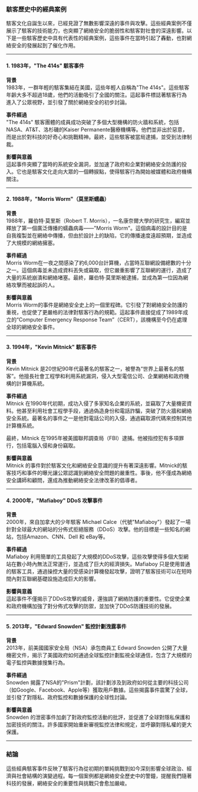 ### **駭客歷史中的經典案例**

駭客文化自誕生以來，已經見證了無數影響深遠的事件與攻擊。這些經典案例不僅展示了駭客的技術能力，也突顯了網絡安全的脆弱性和駭客對社會的深遠影響。以下是一些駭客歷史中具有代表性的經典案例，這些事件在當時引起了轟動，也對網絡安全的發展起到了催化作用。

---

#### **1. 1983年，"The 414s" 駭客事件**

**背景**  
1983年，一群年輕的駭客集結在美國，這些年輕人自稱為"The 414s"。這些駭客年齡大多不超過18歲，他們的活動吸引了全國的關注。這起事件標誌著駭客行為進入了公眾視野，並引發了關於網絡安全的初步討論。

**事件經過**  
"The 414s" 駭客團體的成員成功突破了多個大型機構的防火牆和系統，包括NASA、AT&T、洛杉磯的Kaiser Permanente醫療機構等。他們並非出於惡意，而是出於對科技的好奇心和挑戰精神。最終，這些駭客被當局逮捕，並受到法律制裁。

**影響與意義**  
這起事件突顯了當時的系統安全漏洞，並加速了政府和企業對網絡安全防護的投入。它也是駭客文化走向大眾的一個轉捩點，使得駭客行為開始被媒體和政府機構關注。

---

#### **2. 1988年，"Morris Worm"（莫里斯蠕蟲）**

**背景**  
1988年，羅伯特·莫里斯（Robert T. Morris），一名康奈爾大學的研究生，編寫並釋放了第一個廣泛傳播的蠕蟲病毒——"Morris Worm"。這個病毒的設計目的是自我複製並在網絡中傳播，但由於設計上的缺陷，它的傳播速度遠超預期，並造成了大規模的網絡擁塞。

**事件經過**  
Morris Worm在一夜之間感染了約6,000台計算機，占當時互聯網設備總數的十分之一。這個病毒並未造成資料丟失或竊取，但它嚴重影響了互聯網的運行，造成了大量的系統崩潰和網絡堵塞。最終，羅伯特·莫里斯被逮捕，並成為第一位因為網絡攻擊而被起訴的人。

**影響與意義**  
Morris Worm的事件是網絡安全史上的一個里程碑。它引發了對網絡安全防護的重視，也促使了更嚴格的法律對駭客行為的規範。這起事件直接促成了1989年成立的“Computer Emergency Response Team”（CERT），該機構至今仍在處理全球的網絡安全事件。

---

#### **3. 1994年，"Kevin Mitnick" 駭客事件**

**背景**  
Kevin Mitnick 是20世紀90年代最著名的駭客之一，被譽為“世界上最著名的駭客”。他擅長社會工程學和利用系統漏洞，侵入大型電信公司、企業網絡和政府機構的計算機系統。

**事件經過**  
Mitnick 在1990年代初期，成功入侵了多家知名企業的系統，並竊取了大量機密資料。他甚至利用社會工程學手段，通過偽造身份和電話詐騙，突破了防火牆和網絡安全系統。最著名的事件之一是他對電話公司的入侵，通過竊取源代碼來控制其他計算機系統。

最終，Mitnick 在1995年被美國聯邦調查局（FBI）逮捕。他被指控犯有多項罪行，包括電腦入侵和身份竊取。

**影響與意義**  
Mitnick 的事件對於駭客文化和網絡安全意識的提升有著深遠影響。Mitnick的駭客技巧和事件的曝光讓公眾認識到網絡安全問題的嚴重性。事後，他不僅成為網絡安全講師和顧問，還成為推動網絡安全法律改革的倡導者。

---

#### **4. 2000年，"Mafiaboy" DDoS 攻擊事件**

**背景**  
2000年，來自加拿大的少年駭客 Michael Calce（代號"Mafiaboy"）發起了一場針對全球最大的網站的分佈式拒絕服務（DDoS）攻擊。他的目標是一些知名的網站，包括Amazon、CNN、Dell 和 eBay等。

**事件經過**  
Mafiaboy 利用簡單的工具發起了大規模的DDoS攻擊，這些攻擊使得多個大型網站在數小時內無法正常運行，並造成了巨大的經濟損失。Mafiaboy 只是使用普通的駭客工具，通過操控大量的受感染計算機發起攻擊，證明了駭客技術可以在短時間內對互聯網基礎設施造成巨大的影響。

**影響與意義**  
這起事件不僅揭示了DDoS攻擊的威脅，還強調了網絡防護的重要性。它促使企業和政府機構加強了對分佈式攻擊的防禦，並加快了DDoS防護技術的發展。

---

#### **5. 2013年，"Edward Snowden" 監控計劃洩露事件**

**背景**  
2013年，前美國國家安全局（NSA）承包商員工 Edward Snowden 公開了大量機密文件，揭示了美國政府如何通過全球監控計劃監視全球通信，包含了大規模的電子監控與數據搜集行為。

**事件經過**  
Snowden 揭露了NSA的"Prism"計劃，該計劃涉及到政府如何從主要的科技公司（如Google、Facebook、Apple等）獲取用戶數據。這些揭露事件震驚了全球，並引發了對隱私、政府監控和數據保護的全球性討論。

**影響與意義**  
Snowden 的泄密事件加劇了對政府監控活動的批評，並促進了全球對隱私保護和加密技術的關注。許多國家開始重新審視監控法律和規定，並呼籲對隱私權的更大保護。

---

### **結論**

這些經典駭客事件反映了駭客行為從初期的單純挑戰到如今深刻影響全球政治、經濟與社會結構的演變過程。每一個案例都是網絡安全歷史中的警鐘，提醒我們隨著科技的發展，網絡安全的重要性與挑戰只會愈加嚴峻。